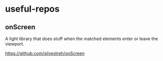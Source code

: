 # useful-repos

## onScreen
A light library that does stuff when the matched elements enter or leave the viewport.

https://github.com/silvestreh/onScreen
